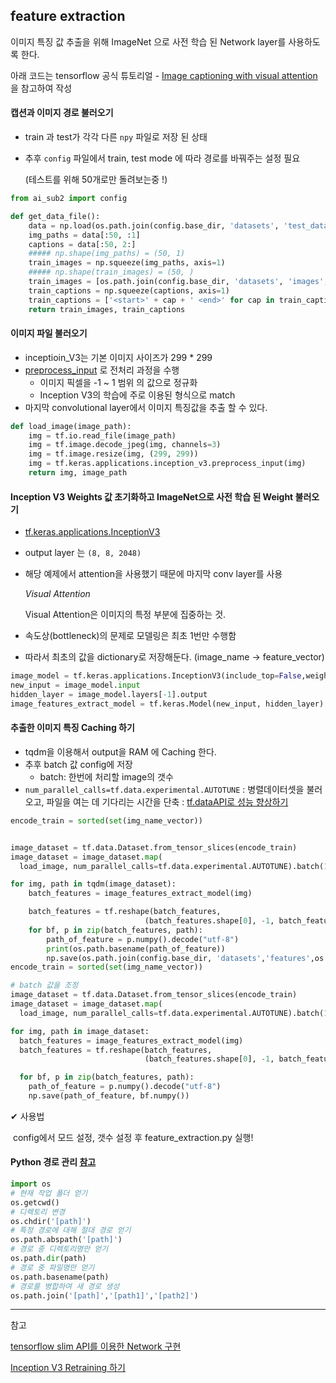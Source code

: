 ## feature extraction 

이미지 특징 값 추출을 위해 ImageNet 으로 사전 학습 된 Network layer를 사용하도록 한다. 

아래 코드는 tensorflow 공식 튜토리얼 - [Image captioning with visual attention](https://www.tensorflow.org/tutorials/text/image_captioning)을 참고하여 작성

#### 캡션과 이미지 경로 불러오기

- train 과 test가 각각 다른 `npy` 파일로 저장 된 상태

- 추후 `config` 파일에서  train, test mode 에 따라 경로를 바꿔주는 설정 필요

  (테스트를 위해 50개로만 돌려보는중 !)

```python 
from ai_sub2 import config

def get_data_file():
    data = np.load(os.path.join(config.base_dir, 'datasets', 'test_datasets.npy'))
    img_paths = data[:50, :1]
    captions = data[:50, 2:]
    ##### np.shape(img_paths) = (50, 1)
    train_images = np.squeeze(img_paths, axis=1)
    ##### np.shape(train_images) = (50, )
    train_images = [os.path.join(config.base_dir, 'datasets', 'images', f'{img}.jpg') for img in train_images]
    train_captions = np.squeeze(captions, axis=1)
    train_captions = ['<start>' + cap + ' <end>' for cap in train_captions]
    return train_images, train_captions

```



#### 이미지 파일 불러오기

- inceptioin_V3는 기본 이미지 사이즈가 299 * 299 
- [preprocess_input](https://www.tensorflow.org/api_docs/python/tf/keras/applications/inception_v3/preprocess_input) 로 전처리 과정을 수행 
  - 이미지 픽셀을 -1 ~ 1 범위 의 값으로 정규화 
  - Inception V3의 학습에 주로 이용된 형식으로 match
- 마지막 convolutional layer에서 이미지 특징값을 추출 할 수 있다.

```python
def load_image(image_path):
    img = tf.io.read_file(image_path)
    img = tf.image.decode_jpeg(img, channels=3)
    img = tf.image.resize(img, (299, 299))
    img = tf.keras.applications.inception_v3.preprocess_input(img)
    return img, image_path
```



#### Inception V3 Weights 값 초기화하고 ImageNet으로 사전 학습 된 Weight 불러오기

- [tf.keras.applications.InceptionV3](https://www.tensorflow.org/api_docs/python/tf/keras/applications/InceptionV3?version=nightly)

- output layer 는 `(8, 8, 2048)`

- 해당 예제에서 attention을 사용했기 때문에 마지막 conv layer를 사용

  *Visual Attention*

  Visual Attention은 이미지의 특정 부분에 집중하는 것. 

- 속도상(bottleneck)의 문제로 모델링은 최초 1번만 수행함

- 따라서 최초의 값을 dictionary로 저장해둔다. (image_name -> feature_vector)

```python
image_model = tf.keras.applications.InceptionV3(include_top=False,weights='imagenet')
new_input = image_model.input
hidden_layer = image_model.layers[-1].output
image_features_extract_model = tf.keras.Model(new_input, hidden_layer)
```



#### 추출한 이미지 특징 Caching 하기

- tqdm을 이용해서 output을 RAM 에 Caching 한다.
- 추후 batch 값 config에 저장
  - batch: 한번에 처리할 image의 갯수
- `num_parallel_calls=tf.data.experimental.AUTOTUNE` : 병렬데이터셋을 불러오고, 파일을 여는 데 기다리는 시간을 단축 : [tf.dataAPI로 성능 향상하기](https://www.tensorflow.org/guide/data_performance?hl=ko)

```python
encode_train = sorted(set(img_name_vector))


image_dataset = tf.data.Dataset.from_tensor_slices(encode_train)
image_dataset = image_dataset.map(
  load_image, num_parallel_calls=tf.data.experimental.AUTOTUNE).batch(16)

for img, path in tqdm(image_dataset):
    batch_features = image_features_extract_model(img)

    batch_features = tf.reshape(batch_features,
                              (batch_features.shape[0], -1, batch_features.shape[3]))
    for bf, p in zip(batch_features, path):
        path_of_feature = p.numpy().decode("utf-8")
        print(os.path.basename(path_of_feature))
        np.save(os.path.join(config.base_dir, 'datasets','features',os.path.basename(path_of_feature).replace('jpg', 'npy')), bf.numpy())# 캡션, augmentation으로 중복 이미지 발생.
encode_train = sorted(set(img_name_vector))

# batch 값을 조정
image_dataset = tf.data.Dataset.from_tensor_slices(encode_train)
image_dataset = image_dataset.map(
  load_image, num_parallel_calls=tf.data.experimental.AUTOTUNE).batch(16)

for img, path in image_dataset:
  batch_features = image_features_extract_model(img)
  batch_features = tf.reshape(batch_features,
                              (batch_features.shape[0], -1, batch_features.shape[3]))

  for bf, p in zip(batch_features, path):
    path_of_feature = p.numpy().decode("utf-8")
    np.save(path_of_feature, bf.numpy())
```



✔ 사용법

​	config에서 모드 설정, 갯수 설정 후 feature_extraction.py 실행!

#### Python 경로 관리  [참고](https://itmining.tistory.com/122)

```python
import os
# 현재 작업 폴더 얻기 
os.getcwd()
# 디렉토리 변경
os.chdir('[path]')
# 특정 경로에 대해 절대 경로 얻기
os.path.abspath('[path]')
# 경로 중 디렉토리명만 얻기
os.path.dir(path)
# 경로 중 파일명만 얻기
os.path.basename(path)
# 경로를 병합하여 새 경로 생성
os.path.join('[path]','[path1]','[path2]')
```



---

참고

[tensorflow slim API를 이용한 Network 구현](http://blog.naver.com/PostView.nhn?blogId=laonple&logNo=221399862902&parentCategoryNo=&categoryNo=&viewDate=&isShowPopularPosts=false&from=postView)

 [Inception V3 Retraining 하기](http://solarisailab.com/archives/1422)

